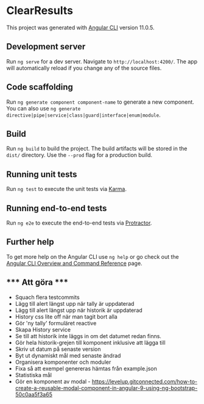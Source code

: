 # ClearResults

This project was generated with [Angular CLI](https://github.com/angular/angular-cli) version 11.0.5.

## Development server

Run `ng serve` for a dev server. Navigate to `http://localhost:4200/`. The app will automatically reload if you change any of the source files.

## Code scaffolding

Run `ng generate component component-name` to generate a new component. You can also use `ng generate directive|pipe|service|class|guard|interface|enum|module`.

## Build

Run `ng build` to build the project. The build artifacts will be stored in the `dist/` directory. Use the `--prod` flag for a production build.

## Running unit tests

Run `ng test` to execute the unit tests via [Karma](https://karma-runner.github.io).

## Running end-to-end tests

Run `ng e2e` to execute the end-to-end tests via [Protractor](http://www.protractortest.org/).

## Further help

To get more help on the Angular CLI use `ng help` or go check out the [Angular CLI Overview and Command Reference](https://angular.io/cli) page.


  ## *** Att göra *** ##

- Squach flera testcommits
- Lägg till alert längst upp när tally är uppdaterad
- Lägg till alert längst upp när historik är uppdaterad
- History css lite off när man tagit bort alla
- Gör 'ny tally' formuläret reactive
- Skapa History service 
- Se till att historik inte läggs in om det datumet redan finns.
- Gör hela historik-grejen till komponent inklusive att lägga till 
- Skriv ut datum på senaste version
- Byt ut dynamiskt mål med senaste ändrad
- Organisera komponenter och moduler
- Fixa så att exempel genereras hämtas från example.json
- Statistiska mål
- Gör en komponent av modal - https://levelup.gitconnected.com/how-to-create-a-reusable-modal-component-in-angular-9-using-ng-bootstrap-50c0aa5f3a65
